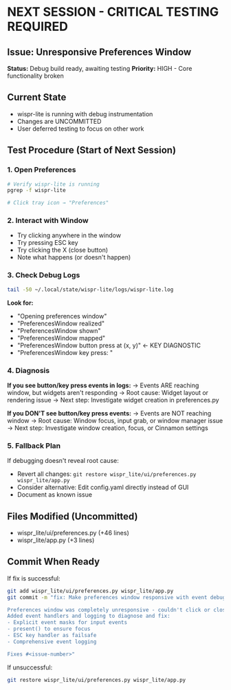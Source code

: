 # NEXT SESSION - CRITICAL TESTING REQUIRED

## Issue: Unresponsive Preferences Window
**Status:** Debug build ready, awaiting testing
**Priority:** HIGH - Core functionality broken

## Current State
- wispr-lite is running with debug instrumentation
- Changes are UNCOMMITTED
- User deferred testing to focus on other work

## Test Procedure (Start of Next Session)

### 1. Open Preferences
```bash
# Verify wispr-lite is running
pgrep -f wispr-lite

# Click tray icon → "Preferences"
```

### 2. Interact with Window
- Try clicking anywhere in the window
- Try pressing ESC key
- Try clicking the X (close button)
- Note what happens (or doesn't happen)

### 3. Check Debug Logs
```bash
tail -50 ~/.local/state/wispr-lite/logs/wispr-lite.log
```

**Look for:**
- "Opening preferences window"
- "PreferencesWindow realized"
- "PreferencesWindow shown"
- "PreferencesWindow mapped"
- "PreferencesWindow button press at (x, y)" ← KEY DIAGNOSTIC
- "PreferencesWindow key press: <keycode>"

### 4. Diagnosis

**If you see button/key press events in logs:**
→ Events ARE reaching window, but widgets aren't responding
→ Root cause: Widget layout or rendering issue
→ Next step: Investigate widget creation in preferences.py

**If you DON'T see button/key press events:**
→ Events are NOT reaching window
→ Root cause: Window focus, input grab, or window manager issue
→ Next step: Investigate window creation, focus, or Cinnamon settings

### 5. Fallback Plan
If debugging doesn't reveal root cause:
- Revert all changes: `git restore wispr_lite/ui/preferences.py wispr_lite/app.py`
- Consider alternative: Edit config.yaml directly instead of GUI
- Document as known issue

## Files Modified (Uncommitted)
- wispr_lite/ui/preferences.py (+46 lines)
- wispr_lite/app.py (+3 lines)

## Commit When Ready
If fix is successful:
```bash
git add wispr_lite/ui/preferences.py wispr_lite/app.py
git commit -m "fix: Make preferences window responsive with event debugging

Preferences window was completely unresponsive - couldn't click or close.
Added event handlers and logging to diagnose and fix:
- Explicit event masks for input events
- present() to ensure focus
- ESC key handler as failsafe
- Comprehensive event logging

Fixes #<issue-number>"
```

If unsuccessful:
```bash
git restore wispr_lite/ui/preferences.py wispr_lite/app.py
```
